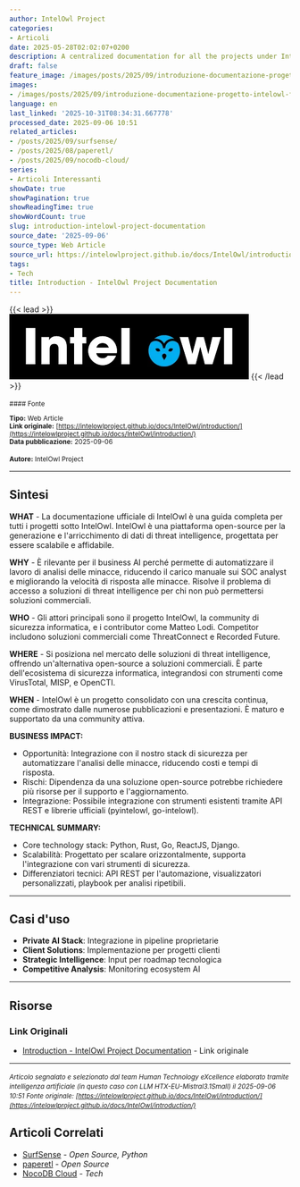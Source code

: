 ```yaml
---
author: IntelOwl Project
categories:
- Articoli
date: 2025-05-28T02:02:07+0200
description: A centralized documentation for all the projects under IntelOwl.
draft: false
feature_image: /images/posts/2025/09/introduzione-documentazione-progetto-intelowl-featured.webp
images:
- /images/posts/2025/09/introduzione-documentazione-progetto-intelowl-featured.webp
language: en
last_linked: '2025-10-31T08:34:31.667778'
processed_date: 2025-09-06 10:51
related_articles:
- /posts/2025/09/surfsense/
- /posts/2025/08/paperetl/
- /posts/2025/09/nocodb-cloud/
series:
- Articoli Interessanti
showDate: true
showPagination: true
showReadingTime: true
showWordCount: true
slug: introduction-intelowl-project-documentation
source_date: '2025-09-06'
source_type: Web Article
source_url: https://intelowlproject.github.io/docs/IntelOwl/introduction/
tags:
- Tech
title: Introduction - IntelOwl Project Documentation
---
```


{{< lead >}}
![logo](/images/posts/2025/09/introduzione-documentazione-progetto-intelowl-featured.webp)
{{< /lead >}}

<small>
#### Fonte

**Tipo:** Web Article  
**Link originale:** [https://intelowlproject.github.io/docs/IntelOwl/introduction/](https://intelowlproject.github.io/docs/IntelOwl/introduction/)  
**Data pubblicazione:** 2025-09-06

**Autore:** IntelOwl Project</small>

---

## Sintesi

**WHAT** - La documentazione ufficiale di IntelOwl è una guida completa per tutti i progetti sotto IntelOwl. IntelOwl è una piattaforma open-source per la generazione e l'arricchimento di dati di threat intelligence, progettata per essere scalabile e affidabile.

**WHY** - È rilevante per il business AI perché permette di automatizzare il lavoro di analisi delle minacce, riducendo il carico manuale sui SOC analyst e migliorando la velocità di risposta alle minacce. Risolve il problema di accesso a soluzioni di threat intelligence per chi non può permettersi soluzioni commerciali.

**WHO** - Gli attori principali sono il progetto IntelOwl, la community di sicurezza informatica, e i contributor come Matteo Lodi. Competitor includono soluzioni commerciali come ThreatConnect e Recorded Future.

**WHERE** - Si posiziona nel mercato delle soluzioni di threat intelligence, offrendo un'alternativa open-source a soluzioni commerciali. È parte dell'ecosistema di sicurezza informatica, integrandosi con strumenti come VirusTotal, MISP, e OpenCTI.

**WHEN** - IntelOwl è un progetto consolidato con una crescita continua, come dimostrato dalle numerose pubblicazioni e presentazioni. È maturo e supportato da una community attiva.

**BUSINESS IMPACT:**
- Opportunità: Integrazione con il nostro stack di sicurezza per automatizzare l'analisi delle minacce, riducendo costi e tempi di risposta.
- Rischi: Dipendenza da una soluzione open-source potrebbe richiedere più risorse per il supporto e l'aggiornamento.
- Integrazione: Possibile integrazione con strumenti esistenti tramite API REST e librerie ufficiali (pyintelowl, go-intelowl).

**TECHNICAL SUMMARY:**
- Core technology stack: Python, Rust, Go, ReactJS, Django.
- Scalabilità: Progettato per scalare orizzontalmente, supporta l'integrazione con vari strumenti di sicurezza.
- Differenziatori tecnici: API REST per l'automazione, visualizzatori personalizzati, playbook per analisi ripetibili.

---

## Casi d'uso

- **Private AI Stack**: Integrazione in pipeline proprietarie
- **Client Solutions**: Implementazione per progetti clienti
- **Strategic Intelligence**: Input per roadmap tecnologica
- **Competitive Analysis**: Monitoring ecosystem AI

---



## Risorse

### Link Originali
- [Introduction - IntelOwl Project Documentation](https://intelowlproject.github.io/docs/IntelOwl/introduction/) - Link originale


---

*<small>Articolo segnalato e selezionato dal team Human Technology eXcellence elaborato tramite intelligenza artificiale (in questo caso con LLM HTX-EU-Mistral3.1Small) il 2025-09-06 10:51
Fonte originale: [https://intelowlproject.github.io/docs/IntelOwl/introduction/](https://intelowlproject.github.io/docs/IntelOwl/introduction/)</small>*

## Articoli Correlati

- [SurfSense](/posts/2025/09/surfsense/) - *Open Source, Python*
- [paperetl](/posts/2025/08/paperetl/) - *Open Source*
- [NocoDB Cloud](/posts/2025/09/nocodb-cloud/) - *Tech*